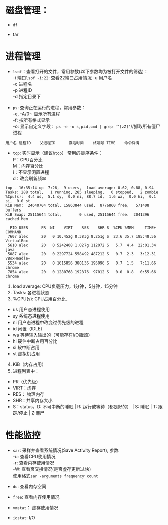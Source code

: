 # 磁盘管理：
- `df`

- tar

# 进程管理

- `lsof`：查看打开的文件，常用参数(以下参数均为被打开文件的筛选)：  
-i  端口`lsof -i:22`: 查看22端口占用情况
-u  用户名  
-c  进程名  
-p  进程ID  
-d  指定目录下


- `ps`: 查询正在运行的进程，常用参数：  
-e, -A/0-: 显示所有进程  
-f: 按所有格式显示  
-o: 显示自定义字段： `ps -e -o s,pid,cmd | grep '^[zZ]'`//抓取所有僵尸进程

```
用户名 进程ID    父进程ID      存活时间    终端号 TIME    命令详情
```
- `top`: 实时显示（建议`htop`）
常用的排序条件：    
P：CPU百分比  
M：内存百分比  
i：不显示闲置进程  
d：改变刷新频率  
```
top - 16:35:14 up  7:26,  9 users,  load average: 0.62, 0.88, 0.94
Tasks: 288 total,   1 running, 285 sleeping,   0 stopped,   2 zombie
%Cpu(s):  4.4 us,  5.1 sy,  0.0 ni, 88.7 id,  1.6 wa,  0.0 hi,  0.1 si,  0.0 st
KiB Mem:  24640704 total, 15863844 used,  8776860 free,   571408 buffers
KiB Swap: 25115644 total,        0 used, 25115644 free.  2041396 cached Mem

  PID USER      PR  NI    VIRT    RES    SHR S  %CPU %MEM     TIME+ COMMAND     
 7607 alex      20   0 10.452g 8.383g 8.251g S  23.6 35.7 185:48.56 VirtualBox  
 5610 alex      20   0 5242408 1.027g 112072 S   5.7  4.4  22:01.34 java        
 5087 alex      20   0 2297724 558492 487212 S   0.7  2.3   3:12.31 VBoxHeadle+ 
 5534 alex      20   0 1615856 380136 195096 S   0.7  1.5   7:11.66 chrome      
 7854 alex      20   0 1280768 192876  97012 S   0.0  0.8   0:55.66 chrome      
```
1. load average: CPU负载压力，1分钟，5分钟，15分钟
2. Tasks: 各进程状态
3. %CPU(s): CPU占用百分比, 
- us 用户态进程使用
- sy 系统态进程使用
- ni 用户态进程中改变过优先级的进程
- id 闲置（IDLE）
- wa 等待输入输出的（可能存在I/O瓶颈）
- hi 硬件中断占用百分比
- si 软中断占用
- st 虚拟机占用
4. KiB（内存占用）
5. 进程列表中：
- PR（优先级）
- VIRT：虚存
- RES： 物理内存
- SHR：共享内存大小
- S：status，D: 不可中断的睡眠 | R: 运行或等待（都是好的） | S: 睡眠  | T: 跟踪/停止 | Z:僵尸



# 性能监控

- `sar`: 采样并查看系统情况(Save Activity Report), 参数:  
-u: 查看CPU使用情况  
-r: 查看内存使用情况  
-W: 查看页交换情况(是否虚存更新过快)  
使用格式`sar -arguments frequency count`

- `du`: 查看内存空间

- `free`: 查看内存使用情况

- `vmstat`： 虚存使用情况

- `iostat`: I/O